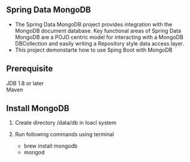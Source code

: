 ## **Spring Data MongoDB** ##

* The Spring Data MongoDB project provides integration with the MongoDB document database. Key functional areas of Spring Data MongoDB are a POJO centric model for interacting with a MongoDB DBCollection and easily writing a Repository style data access layer.
* This project demonstarte how to use Sping Boot with MongoDB

## **Prerequisite** ##

JDB 1.8 or later<br/> 
Maven 



## **Install MongoDB** ##

1. Create directory /data/db in loacl system<br/>  
2. Run following commands using terminal<br/>  

    * brew install mongodb<br/>  
    * mongod



